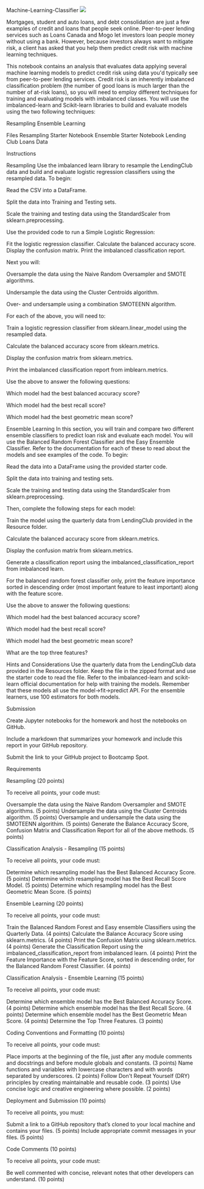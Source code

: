 Machine-Learning-Classifier
![](Resources/MachineLearning-Banner.jpeg)



Mortgages, student and auto loans, and debt consolidation are just a few examples of credit and loans that people seek online. Peer-to-peer lending services such as Loans Canada and Mogo let investors loan people money without using a bank. However, because investors always want to mitigate risk, a client has asked that you help them predict credit risk with machine learning techniques.

This notebook contains an analysis that evaluates data applying several machine learning models to predict credit risk using data you'd typically see from peer-to-peer lending services. Credit risk is an inherently imbalanced classification problem (the number of good loans is much larger than the number of at-risk loans), so you will need to employ different techniques for training and evaluating models with imbalanced classes. You will use the imbalanced-learn and Scikit-learn libraries to build and evaluate models using the two following techniques:

Resampling
Ensemble Learning



Files
Resampling Starter Notebook
Ensemble Starter Notebook
Lending Club Loans Data


Instructions

Resampling
Use the imbalanced learn library to resample the LendingClub data and build and evaluate logistic regression classifiers using the resampled data.
To begin:


Read the CSV into a DataFrame.


Split the data into Training and Testing sets.


Scale the training and testing data using the StandardScaler from sklearn.preprocessing.


Use the provided code to run a Simple Logistic Regression:

Fit the logistic regression classifier.
Calculate the balanced accuracy score.
Display the confusion matrix.
Print the imbalanced classification report.



Next you will:


Oversample the data using the Naive Random Oversampler and SMOTE algorithms.


Undersample the data using the Cluster Centroids algorithm.


Over- and undersample using a combination SMOTEENN algorithm.


For each of the above, you will need to:


Train a logistic regression classifier from sklearn.linear_model using the resampled data.


Calculate the balanced accuracy score from sklearn.metrics.


Display the confusion matrix from sklearn.metrics.


Print the imbalanced classification report from imblearn.metrics.


Use the above to answer the following questions:

Which model had the best balanced accuracy score?




Which model had the best recall score?




Which model had the best geometric mean score?


Ensemble Learning
In this section, you will train and compare two different ensemble classifiers to predict loan risk and evaluate each model. You will use the Balanced Random Forest Classifier and the Easy Ensemble Classifier. Refer to the documentation for each of these to read about the models and see examples of the code.
To begin:


Read the data into a DataFrame using the provided starter code.


Split the data into training and testing sets.


Scale the training and testing data using the StandardScaler from sklearn.preprocessing.


Then, complete the following steps for each model:


Train the model using the quarterly data from LendingClub provided in the Resource folder.


Calculate the balanced accuracy score from sklearn.metrics.


Display the confusion matrix from sklearn.metrics.


Generate a classification report using the imbalanced_classification_report from imbalanced learn.


For the balanced random forest classifier only, print the feature importance sorted in descending order (most important feature to least important) along with the feature score.


Use the above to answer the following questions:


Which model had the best balanced accuracy score?


Which model had the best recall score?


Which model had the best geometric mean score?


What are the top three features?




Hints and Considerations
Use the quarterly data from the LendingClub data provided in the Resources folder. Keep the file in the zipped format and use the starter code to read the file.
Refer to the imbalanced-learn and scikit-learn official documentation for help with training the models. Remember that these models all use the model->fit->predict API.
For the ensemble learners, use 100 estimators for both models.

Submission


Create Jupyter notebooks for the homework and host the notebooks on GitHub.


Include a markdown that summarizes your homework and include this report in your GitHub repository.


Submit the link to your GitHub project to Bootcamp Spot.




Requirements

Resampling  (20 points)

To receive all points, your code must:

Oversample the data using the Naive Random Oversampler and SMOTE algorithms. (5 points)
Undersample the data using the Cluster Centroids algorithm. (5 points)
Oversample and undersample the data using the SMOTEENN algorithim. (5 points)
Generate the Balance Accuracy Score, Confusion Matrix and Classification Report for all of the above methods. (5 points)


Classification Analysis - Resampling  (15 points)

To receive all points, your code must:

Determine which resampling model has the Best Balanced Accuracy Score. (5 points)
Determine which resampling model has the Best Recall Score Model. (5 points)
Determine which resampling model has the Best Geometric Mean Score. (5 points)


Ensemble Learning  (20 points)

To receive all points, your code must:

Train the Balanced Random Forest and Easy ensemble Classifiers using the Quarterly Data. (4 points)
Calculate the Balance Accuracy Score using sklearn.metrics. (4 points)
Print the Confusion Matrix using sklearn.metrics. (4 points)
Generate the Classification Report using the imbalanced_classification_report from imbalanced learn. (4 points)
Print the Feature Importance with the Feature Score, sorted in descending order, for the Balanced Random Forest Classifier. (4 points)


Classification Analysis - Ensemble Learning  (15 points)

To receive all points, your code must:

Determine which ensemble model has the Best Balanced Accuracy Score. (4 points)
Determine which ensemble model has the Best Recall Score. (4 points)
Determine which ensemble model has the Best Geometric Mean Score. (4 points)
Determine the Top Three Features. (3 points)


Coding Conventions and Formatting (10 points)

To receive all points, your code must:

Place imports at the beginning of the file, just after any module comments and docstrings and before module globals and constants. (3 points)
Name functions and variables with lowercase characters and with words separated by underscores. (2 points)
Follow Don't Repeat Yourself (DRY) principles by creating maintainable and reusable code. (3 points)
Use concise logic and creative engineering where possible. (2 points)


Deployment and Submission (10 points)

To receive all points, you must:

Submit a link to a GitHub repository that’s cloned to your local machine and contains your files. (5 points)
Include appropriate commit messages in your files. (5 points)


Code Comments (10 points)

To receive all points, your code must:

Be well commented with concise, relevant notes that other developers can understand. (10 points)
